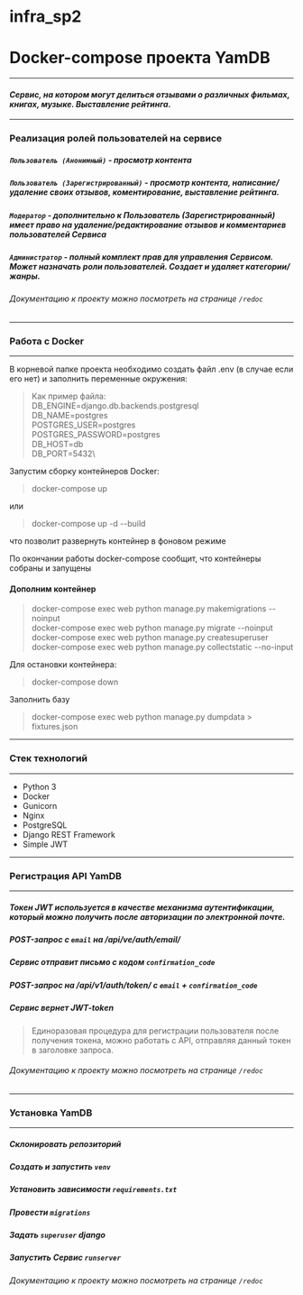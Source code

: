 # infra_sp2 
# Docker-compose проекта YamDB
_________________________
#### _Сервис, на котором могут делиться отзывами о различных фильмах, книгах, музыке. Выставление рейтинга._
_________________________
### Реализация ролей пользователей на сервисе
##### ```Пользователь (Анонимный)``` - просмотр контента
##### ```Пользователь (Зарегистрированный)``` - просмотр контента, написание/удаление своих отзывов, коментирование, выставление рейтинга.
##### ```Модератор``` - дополнительно к Пользователь (Зарегистрированный) имеет право на удаление/редактирование отзывов и комментариев пользователей Сервиса
##### ```Администратор``` - полный комплект прав для управления Сервисом. Может назначать роли пользователей. Создает и удаляет категории/жанры.
###### Документацию к проекту можно посмотреть на странице ```/redoc```

_________________________

### Работа с Docker
_________________________

В корневой папке проекта необходимо создать файл .env (в случае если его нет) и заполнить переменные окружения:
> Как пример файла:\
> DB_ENGINE=django.db.backends.postgresql\
> DB_NAME=postgres\
> POSTGRES_USER=postgres\
> POSTGRES_PASSWORD=postgres\
> DB_HOST=db\
> DB_PORT=5432\

Запустим сборку контейнеров Docker:
> docker-compose up

или

> docker-compose up -d --build

что позволит развернуть контейнер в фоновом режиме

По окончании работы docker-compose сообщит, что контейнеры собраны и запущены

#### Дополним контейнер

> docker-compose exec web python manage.py makemigrations --noinput\
> docker-compose exec web python manage.py migrate --noinput\
> docker-compose exec web python manage.py createsuperuser\
> docker-compose exec web python manage.py collectstatic --no-input

Для остановки контейнера:

> docker-compose down

Заполнить базу

> docker-compose exec web python manage.py dumpdata > fixtures.json

__________________________
### Стек технологий
__________________________

- Python 3
- Docker
- Gunicorn
- Nginx
- PostgreSQL
- Django REST Framework
- Simple JWT

_________________________

### Регистрация API YamDB
_________________________

##### Токен JWT используется в качестве механизма аутентификации, который можно получить после авторизации по электронной почте.
##### POST-запрос с ```email``` на /api/ve/auth/email/
##### Сервис отправит письмо с кодом ```confirmation_code```
##### POST-запрос на /api/v1/auth/token/ с ```email``` + ```confirmation_code```
##### Сервис вернет JWT-token
> Единоразовая процедура для регистрации пользователя
> после получения токена, можно работать с API, отправляя данный токен в заголовке запроса.
###### Документацию к проекту можно посмотреть на странице ```/redoc```
_________________________

### Установка YamDB
_________________________

##### Склонировать репозиторий
##### Создать и запустить ```venv```
##### Установить зависимости ```requirements.txt```
##### Провести ```migrations```
##### Задать ```superuser``` django
##### Запустить Сервис ```runserver```
###### Документацию к проекту можно посмотреть на странице ```/redoc```

